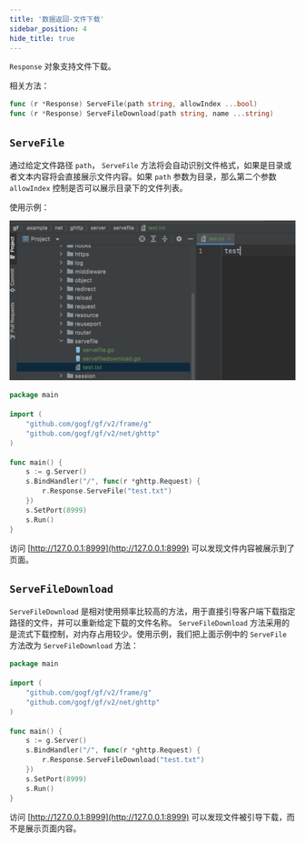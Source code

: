 ```yaml
---
title: '数据返回-文件下载'
sidebar_position: 4
hide_title: true
---
```


`Response` 对象支持文件下载。

相关方法：

```go
func (r *Response) ServeFile(path string, allowIndex ...bool)
func (r *Response) ServeFileDownload(path string, name ...string)
```

## `ServeFile`

通过给定文件路径 `path`， `ServeFile` 方法将会自动识别文件格式，如果是目录或者文本内容将会直接展示文件内容。如果 `path` 参数为目录，那么第二个参数 `allowIndex` 控制是否可以展示目录下的文件列表。

使用示例：

![](/markdown/e570742197a88e442e9fa5cc896167c0.png)

```go
package main

import (
	"github.com/gogf/gf/v2/frame/g"
	"github.com/gogf/gf/v2/net/ghttp"
)

func main() {
	s := g.Server()
	s.BindHandler("/", func(r *ghttp.Request) {
		r.Response.ServeFile("test.txt")
	})
	s.SetPort(8999)
	s.Run()
}
```

访问 [http://127.0.0.1:8999](http://127.0.0.1:8999) 可以发现文件内容被展示到了页面。

## `ServeFileDownload`

`ServeFileDownload` 是相对使用频率比较高的方法，用于直接引导客户端下载指定路径的文件，并可以重新给定下载的文件名称。 `ServeFileDownload` 方法采用的是流式下载控制，对内存占用较少。使用示例，我们把上面示例中的 `ServeFile` 方法改为 `ServeFileDownload` 方法：

```go
package main

import (
	"github.com/gogf/gf/v2/frame/g"
	"github.com/gogf/gf/v2/net/ghttp"
)

func main() {
	s := g.Server()
	s.BindHandler("/", func(r *ghttp.Request) {
		r.Response.ServeFileDownload("test.txt")
	})
	s.SetPort(8999)
	s.Run()
}
```

访问 [http://127.0.0.1:8999](http://127.0.0.1:8999) 可以发现文件被引导下载，而不是展示页面内容。